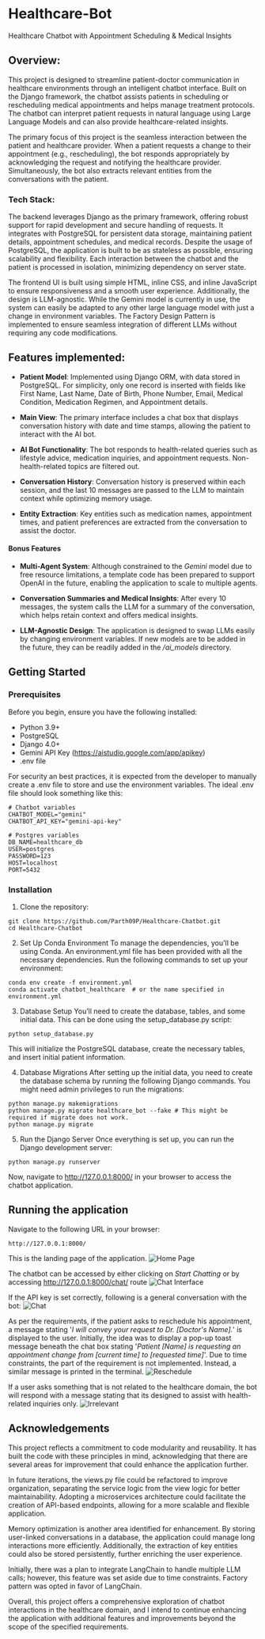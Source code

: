 # Healthcare-Bot

Healthcare Chatbot with Appointment Scheduling & Medical Insights

## Overview:
This project is designed to streamline patient-doctor communication in healthcare environments through an intelligent chatbot interface. Built on the Django framework, the chatbot assists patients in scheduling or rescheduling medical appointments and helps manage treatment protocols. The chatbot can interpret patient requests in natural language using Large Language Models and can also provide healthcare-related insights.

The primary focus of this project is the seamless interaction between the patient and healthcare provider. When a patient requests a change to their appointment (e.g., rescheduling), the bot responds appropriately by acknowledging the request and notifying the healthcare provider. Simultaneously, the bot also extracts relevant entities from the conversations with the patient.

### Tech Stack:
The backend leverages Django as the primary framework, offering robust support for rapid development and secure handling of requests. It integrates with PostgreSQL for persistent data storage, maintaining patient details, appointment schedules, and medical records. Despite the usage of PostgreSQL, the application is built to be as stateless as possible, ensuring scalability and flexibility. Each interaction between the chatbot and the patient is processed in isolation, minimizing dependency on server state.

The frontend UI is built using simple HTML, inline CSS, and inline JavaScript to ensure responsiveness and a smooth user experience. Additionally, the design is LLM-agnostic. While the Gemini model is currently in use, the system can easily be adapted to any other large language model with just a change in environment variables. The Factory Design Pattern is implemented to ensure seamless integration of different LLMs without requiring any code modifications.

## Features implemented:
- **Patient Model**: Implemented using Django ORM, with data stored in PostgreSQL. For simplicity, only one record is inserted with fields like First Name, Last Name, Date of Birth, Phone Number, Email, Medical Condition, Medication Regimen, and Appointment details.

- **Main View**: The primary interface includes a chat box that displays conversation history with date and time stamps, allowing the patient to interact with the AI bot.

- **AI Bot Functionality**: The bot responds to health-related queries such as lifestyle advice, medication inquiries, and appointment requests. Non-health-related topics are filtered out.

- **Conversation History**: Conversation history is preserved within each session, and the last 10 messages are passed to the LLM to maintain context while optimizing memory usage.

- **Entity Extraction**: Key entities such as medication names, appointment times, and patient preferences are extracted from the conversation to assist the doctor.

#### Bonus Features
- **Multi-Agent System**: Although constrained to the *Gemini* model due to free resource limitations, a template code has been prepared to support OpenAI in the future, enabling the application to scale to multiple agents.

- **Conversation Summaries and Medical Insights**: After every 10 messages, the system calls the LLM for a summary of the conversation, which helps retain context and offers medical insights.

- **LLM-Agnostic Design**: The application is designed to swap LLMs easily by changing environment variables. If new models are to be added in the future, they can be readily added in the */ai_models* directory.

## Getting Started
### Prerequisites
Before you begin, ensure you have the following installed:

- Python 3.9+
- PostgreSQL 
- Django 4.0+
- Gemini API Key (https://aistudio.google.com/app/apikey)
- .env file

For security an best practices, it is expected from the developer to manually create a .env file to store and use the environment variables. The ideal .env file should look something like this:
```
# Chatbot variables
CHATBOT_MODEL="gemini"
CHATBOT_API_KEY="gemini-api-key"

# Postgres variables
DB_NAME=healthcare_db
USER=postgres
PASSWORD=123
HOST=localhost
PORT=5432
```

### Installation
1. Clone the repository:
```
git clone https://github.com/Parth09P/Healthcare-Chatbot.git
cd Healthcare-Chatbot
```
2. Set Up Conda Environment
To manage the dependencies, you'll be using Conda. An environment.yml file has been provided with all the necessary dependencies. Run the following commands to set up your environment:

```
conda env create -f environment.yml
conda activate chatbot_healthcare  # or the name specified in environment.yml
```

3. Database Setup
You’ll need to create the database, tables, and some initial data. This can be done using the setup_database.py script:

```
python setup_database.py
```

This will initialize the PostgreSQL database, create the necessary tables, and insert initial patient information.

4. Database Migrations
After setting up the initial data, you need to create the database schema by running the following Django commands. You might need admin privileges to run the migrations:

```
python manage.py makemigrations
python manage.py migrate healthcare_bot --fake # This might be required if migrate does not work.
python manage.py migrate
```

5. Run the Django Server
Once everything is set up, you can run the Django development server:

```
python manage.py runserver
```

Now, navigate to http://127.0.0.1:8000/ in your browser to access the chatbot application.

## Running the application
Navigate to the following URL in your browser:

```
http://127.0.0.1:8000/
```
This is the landing page of the application.
![Home Page](./images/home.png)

The chatbot can be accessed by either clicking on *Start Chatting* or by accessing http://127.0.0.1:8000/chat/ route
![Chat Interface](./images/chat.png)

If the API key is set correctly, following is a general conversation with the bot:
![Chat](./images/chatbot.png)

As per the requirements, if the patient asks to reschedule his appointment, a message stating '*I will convey your
request to Dr. [Doctor's Name].*'  is displayed to the user. Initially, the idea was to display a pop-up toast message beneath the chat box stating '*Patient [Name] is requesting an appointment change from [current time] to [requested time]*'. Due to time constraints, the part of the requirement is not implemented. Instead, a similar message is printed in the terminal. 
![Reschedule](./images/reschedule.png)

If a user asks something that is not related to the healthcare domain, the bot will respond with a message stating that its designed to assist with health-related inquiries only.
![Irrelevant](./images/irrelevant.png)

## Acknowledgements
This project reflects a commitment to code modularity and reusability. It has built the code with these principles in mind, acknowledging that there are several areas for improvement that could enhance the application further.

In future iterations, the views.py file could be refactored to improve organization, separating the service logic from the view logic for better maintainability. Adopting a microservices architecture could facilitate the creation of API-based endpoints, allowing for a more scalable and flexible application.

Memory optimization is another area identified for enhancement. By storing user-linked conversations in a database, the application could manage long interactions more efficiently. Additionally, the extraction of key entities could also be stored persistently, further enriching the user experience.

Initially, there was a plan to integrate LangChain to handle multiple LLM calls; however, this feature was set aside due to time constraints. Factory pattern was opted in favor of LangChain.

Overall, this project offers a comprehensive exploration of chatbot interactions in the healthcare domain, and I intend to continue enhancing the application with additional features and improvements beyond the scope of the specified requirements.